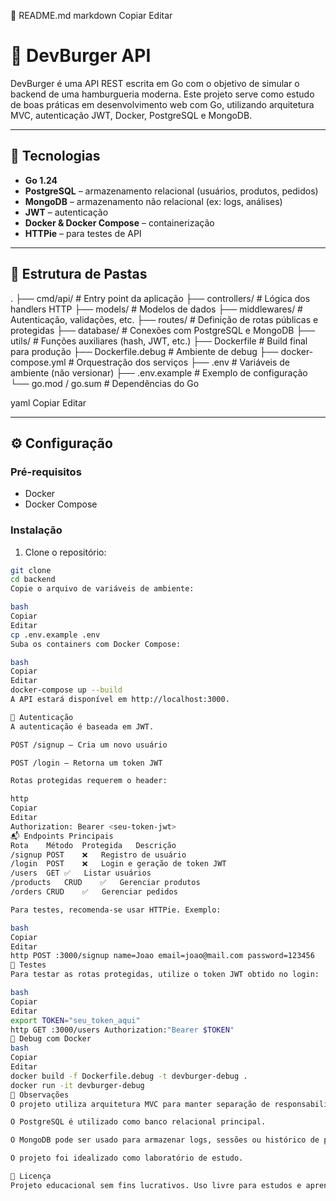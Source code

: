 📘 README.md
markdown
Copiar
Editar
# 🍔 DevBurger API

DevBurger é uma API REST escrita em Go com o objetivo de simular o backend de uma hamburgueria moderna. Este projeto serve como estudo de boas práticas em desenvolvimento web com Go, utilizando arquitetura MVC, autenticação JWT, Docker, PostgreSQL e MongoDB.

---

## 🚀 Tecnologias

- **Go 1.24**
- **PostgreSQL** – armazenamento relacional (usuários, produtos, pedidos)
- **MongoDB** – armazenamento não relacional (ex: logs, análises)
- **JWT** – autenticação
- **Docker & Docker Compose** – containerização
- **HTTPie** – para testes de API

---

## 📁 Estrutura de Pastas

.
├── cmd/api/ # Entry point da aplicação
├── controllers/ # Lógica dos handlers HTTP
├── models/ # Modelos de dados
├── middlewares/ # Autenticação, validações, etc.
├── routes/ # Definição de rotas públicas e protegidas
├── database/ # Conexões com PostgreSQL e MongoDB
├── utils/ # Funções auxiliares (hash, JWT, etc.)
├── Dockerfile # Build final para produção
├── Dockerfile.debug # Ambiente de debug
├── docker-compose.yml # Orquestração dos serviços
├── .env # Variáveis de ambiente (não versionar)
├── .env.example # Exemplo de configuração
└── go.mod / go.sum # Dependências do Go

yaml
Copiar
Editar

---

## ⚙️ Configuração

### Pré-requisitos

- Docker
- Docker Compose

### Instalação

1. Clone o repositório:

```bash
git clone 
cd backend
Copie o arquivo de variáveis de ambiente:

bash
Copiar
Editar
cp .env.example .env
Suba os containers com Docker Compose:

bash
Copiar
Editar
docker-compose up --build
A API estará disponível em http://localhost:3000.

🔐 Autenticação
A autenticação é baseada em JWT.

POST /signup – Cria um novo usuário

POST /login – Retorna um token JWT

Rotas protegidas requerem o header:

http
Copiar
Editar
Authorization: Bearer <seu-token-jwt>
📬 Endpoints Principais
Rota	Método	Protegida	Descrição
/signup	POST	❌	Registro de usuário
/login	POST	❌	Login e geração de token JWT
/users	GET	✅	Listar usuários
/products	CRUD	✅	Gerenciar produtos
/orders	CRUD	✅	Gerenciar pedidos

Para testes, recomenda-se usar HTTPie. Exemplo:

bash
Copiar
Editar
http POST :3000/signup name=Joao email=joao@mail.com password=123456
🧪 Testes
Para testar as rotas protegidas, utilize o token JWT obtido no login:

bash
Copiar
Editar
export TOKEN="seu_token_aqui"
http GET :3000/users Authorization:"Bearer $TOKEN"
🐳 Debug com Docker
bash
Copiar
Editar
docker build -f Dockerfile.debug -t devburger-debug .
docker run -it devburger-debug
📌 Observações
O projeto utiliza arquitetura MVC para manter separação de responsabilidades.

O PostgreSQL é utilizado como banco relacional principal.

O MongoDB pode ser usado para armazenar logs, sessões ou histórico de pedidos.

O projeto foi idealizado como laboratório de estudo.

📖 Licença
Projeto educacional sem fins lucrativos. Uso livre para estudos e aprendizagem.

